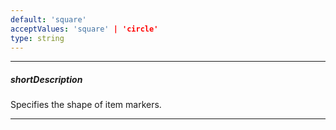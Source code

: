 ```yaml
---
default: 'square'
acceptValues: 'square' | 'circle'
type: string
---
```

---
##### shortDescription
Specifies the shape of item markers.

---
